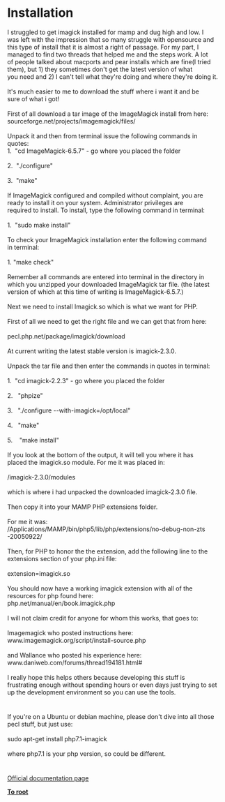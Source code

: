 # Installation




<div class="phpcode"><span class="html">
I struggled to get imagick installed for mamp and dug high and low. I<br>was left with the impression that so many struggle with opensource and<br> this type of install that it is almost a right of passage. For my part, I<br> managed to find two threads that helped me and the steps work. A lot<br> of people talked about macports and pear installs which are fine(I tried<br> them), but 1) they sometimes don&apos;t get the latest version of what<br> you need and 2) I can&apos;t tell what they&apos;re doing and where they&apos;re doing it.<br><br>It&apos;s much easier to me to download the stuff where i want it and be <br>sure of what i got!<br><br>First of all download a tar image of the ImageMagick install from here:<br>sourceforge.net/projects/imagemagick/files/<br><br>Unpack it and then from terminal issue the following commands in<br> quotes:<br>1.&#xA0; &quot;cd ImageMagick-6.5.7&quot; - go where you placed the folder<br><br>2.&#xA0; &quot;./configure&quot;<br><br>3.&#xA0; &quot;make&quot;<br><br>If ImageMagick configured and compiled without complaint, you are<br> ready to install it on your system. Administrator privileges are<br> required to install. To install, type the following command in terminal:<br><br>1.&#xA0; &quot;sudo make install&quot;<br><br>To check your ImageMagick installation enter the following command<br> in terminal:<br><br>1. &quot;make check&quot;<br><br>Remember all commands are entered into terminal in the directory in<br> which you unzipped your downloaded ImageMagick tar file. (the latest<br> version of which at this time of writing is ImageMagick-6.5.7.)<br><br>Next we need to install Imagick.so which is what we want for PHP.<br><br>First of all we need to get the right file and we can get that from here:<br><br>pecl.php.net/package/imagick/download<br><br>At current writing the latest stable version is imagick-2.3.0.<br><br>Unpack the tar file and then enter the commands in quotes in terminal:<br><br>1.&#xA0; &quot;cd imagick-2.2.3&quot; - go where you placed the folder<br><br>2.&#xA0;&#xA0; &quot;phpize&quot;<br><br>3.&#xA0;&#xA0; &quot;./configure --with-imagick=/opt/local&quot;<br><br>4.&#xA0;&#xA0; &quot;make&quot;<br><br>5.&#xA0; &#xA0; &quot;make install&quot;<br><br>If you look at the bottom of the output, it will tell you where it has <br>placed the imagick.so module. For me it was placed in:<br> <br>/imagick-2.3.0/modules<br><br>which is where i had unpacked the downloaded imagick-2.3.0 file.<br><br>Then copy it into your MAMP PHP extensions folder. <br><br>For me it was: <br>/Applications/MAMP/bin/php5/lib/php/extensions/no-debug-non-zts<br>-20050922/<br><br>Then, for PHP to honor the the extension, add the following line to the<br> extensions section of your php.ini file:<br><br>extension=imagick.so<br><br>You should now have a working imagick extension with all of the<br> resources for php found here:<br>php.net/manual/en/book.imagick.php<br><br>I will not claim credit for anyone for whom this works, that goes to:<br><br>Imagemagick who posted instructions here:<br>www.imagemagick.org/script/install-source.php<br><br>and Wallance who posted his experience here:<br>www.daniweb.com/forums/thread194181.html#<br><br>I really hope this helps others because developing this stuff is <br>frustrating enough without spending hours or even days just trying to set<br> up the development environment so you can use the tools.</span>
</div>
  

#


<div class="phpcode"><span class="html">
If you&apos;re on a Ubuntu or debian machine, please don&apos;t dive into all those pecl stuff, but just use:<br><br>sudo apt-get install php7.1-imagick<br><br>where php7.1 is your php version, so could be different.</span>
</div>
  

#

[Official documentation page](https://www.php.net/manual/en/imagick.installation.php)

**[To root](/README.md)**